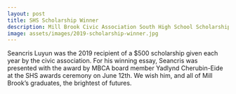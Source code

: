 ```yaml
---
layout: post
title: SHS Scholarship Winner
description: Mill Brook Civic Association South High School Scholarship Winner, Seancris Luyun
image: assets/images/2019-scholarship-winner.jpg
---
```


Seancris Luyun was the 2019 recipient of a $500 scholarship given each year by
the civic association. For his winning essay, Seancris was presented with the
award by MBCA board member Yadlynd Cherubin-Eide at the SHS awards ceremony on
June 12th. We wish him, and all of Mill Brook’s graduates, the brightest of
futures.
